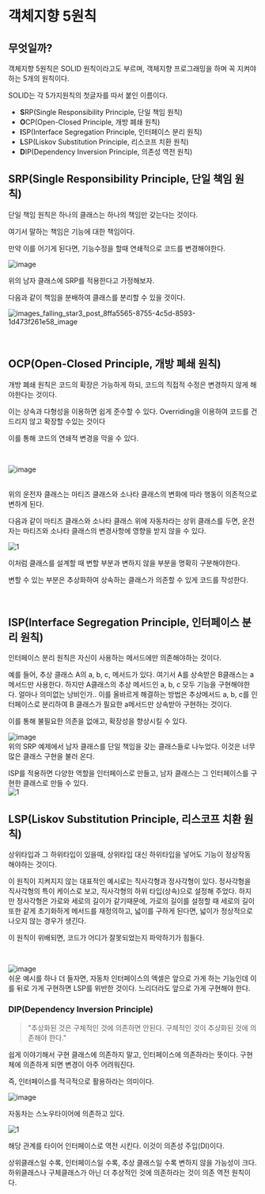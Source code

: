 # 객체지향 5원칙

## 무엇일까?

객체지향 5원칙은 SOLID 원칙이라고도 부르며,
객체지향 프로그래밍을 하며 꼭 지켜야하는 5개의 원칙이다.

SOLID는 각 5가지원칙의 첫글자를 따서 붙인 이름이다.

- **S**RP(Single Responsibility Principle, 단일 책임 원칙)
- **O**CP(Open-Closed Principle, 개방 폐쇄 원칙)
- **I**SP(Interface Segregation Principle, 인터페이스 분리 원칙)
- **L**SP(Liskov Substitution Principle, 리스코프 치환 원칙)
- **D**IP(Dependency Inversion Principle, 의존성 역전 원칙)

## **S**RP(Single Responsibility Principle, 단일 책임 원칙)

단일 책임 원칙은 하나의 클래스는 하나의 책임만 갖는다는 것이다.

여기서 말하는 책임은 기능에 대한 책임이다.

만약 이를 어기게 된다면, 기능수정을 할때 연쇄적으로 코드를 변경해야한다.
<br/>

![image](https://github.com/qkrwndnjs1075/TIL/assets/163108207/05ec113f-04a6-41ba-9c97-8dba1b7981b2)

위의 남자 클래스에 SRP를 적용한다고 가정해보자.

다음과 같이 책임을 분배하여 클래스를 분리할 수 있을 것이다.

![images_falling_star3_post_8ffa5565-8755-4c5d-8593-1d473f261e58_image](https://github.com/qkrwndnjs1075/TIL/assets/163108207/7f891c37-af11-43b2-92fb-a8e099b0c1df)

<br/>

## **O**CP(Open-Closed Principle, 개방 폐쇄 원칙)

개방 폐쇄 원칙은 코드의 확장은 가능하게 하되, 코드의 직접적 수정은 변경하지 않게 해야한다는 것이다.

이는 상속과 다형성을 이용하면 쉽게 준수할 수 있다.
Overriding을 이용하여 코드를 건드리지 않고 확장할 수있는 것이다

이를 통해 코드의 연쇄적 변경을 막을 수 있다.

<br/>

![image](https://github.com/qkrwndnjs1075/TIL/assets/163108207/1b0aaf74-e4f4-4620-bde1-071a03921ab8)

<br>
위의 운전자 클래스는 마티즈 클래스와 소나타 클래스의 변화에 따라 행동이 의존적으로 변하게 된다.
<br>

다음과 같이 마티즈 클래스와 소나타 클래스 위에 자동차라는 상위 클래스를 두면, 운전자는 마티즈와 소나타 클래스의 변경사항에 영향을 받지 않을 수 있다.

![1](https://github.com/qkrwndnjs1075/TIL/assets/163108207/92411de8-878b-4ad7-a722-dc1418c37e16)

이처럼 클래스를 설계할 때 변할 부분과 변하지 않을 부분을 명확히 구분해야한다.

변할 수 있는 부분은 추상화하여 상속하는 클래스가 의존할 수 있게 코드를 작성한다.

<br/>

## **I**SP(Interface Segregation Principle, 인터페이스 분리 원칙)

인터페이스 분리 원칙은 자신이 사용하는 메서드에만 의존해야하는 것이다.

예를 들어, 추상 클래스 A의 a, b, c, 메서드가 있다. 여기서 A를 상속받은 B클래스는 a메서드만 사용한다.
하지만 A클래스의 추상 메서드인 a, b, c 모두 기능을 구현해야한다.
얼마나 의미없는 낭비인가..
이를 올바르게 해결하는 방법은 추상메서드 a, b, c를 인터페이스로 분리하여
B 클래스가 필요한 a메서드만 상속받아 구현하는 것이다.

이를 통해 불필요한 의존을 없애고, 확장성을 향상시킬 수 있다.

![image](https://github.com/qkrwndnjs1075/TIL/assets/163108207/730c95b9-df87-4c10-a134-763f4ef92027)
<br>
위의 SRP 예제에서 남자 클래스를 단일 책임을 갖는 클래스들로 나누었다. 이것은 너무 많은 클래스 구현을 불러 온다.

ISP를 적용하면 다양한 역할을 인터페이스로 만들고, 남자 클래스는 그 인터페이스를 구현한 클래스로 만들 수 있다.
<br>
![1](https://github.com/qkrwndnjs1075/TIL/assets/163108207/33bb6eb6-c905-44da-a9f1-c658552780e4)
<br>




## **L**SP(Liskov Substitution Principle, 리스코프 치환 원칙)

상위타입과 그 하위타입이 있을때, 상위타입 대신 하위타입을 넣어도 기능이 정상작동 해야하는 것이다.

이 원칙이 지켜지지 않는 대표적인 예시로는 직사각형과 정사각형이 있다.
정사각형을 직사각형의 특이 케이스로 보고, 직사각형의 하위 타입(상속)으로 설정해 주었다.
하지만 정사각형은 가로와 세로의 길이가 같기때문에,
가로의 길이를 설정할 때 세로의 길이또한 같게 초기화하게 메서드를 재정의하고, 
넓이를 구하게 된다면, 넓이가 정상적으로 나오지 않는 경우가 생긴다.

이 원칙이 위배되면, 코드가 어디가 잘못되었는지 파악하기가 힘들다.

<br>

![image](https://github.com/qkrwndnjs1075/TIL/assets/163108207/4beb40be-c5c1-47f9-aab0-56edf8f5bef6)
<br>
쉬운 예시를 하나 더 들자면, 자동차 인터페이스의 엑셀은 앞으로 가게 하는 기능인데 이를 뒤로 가게 구현하면 LSP를 위반한 것이다. 느리더라도 앞으로 가게 구현해야 한다.


### DIP(Dependency Inversion Principle)

> "추상화된 것은 구체적인 것에 의존하면 안된다. 구체적인 것이 추상화된 것에 의존해야 한다."
> 

쉽게 이야기해서 구현 클래스에 의존하지 말고, 인터페이스에 의존하라는 뜻이다. 구현체에 의존하게 되면 변경이 아주 어려워진다.

즉, 인터페이스를 적극적으로 활용하라는 의미이다.

![image](https://github.com/qkrwndnjs1075/TIL/assets/163108207/e110c63b-fcfd-409b-9fad-58b672415cc5)


자동차는 스노우타이어에 의존하고 있다.

![1](https://github.com/qkrwndnjs1075/TIL/assets/163108207/026ede9c-71cd-44a9-93fd-d4404a701c45)


해당 관계를 타이어 인터페이스로 역전 시킨다. 이것이 의존성 주입(DI)이다.

상위클래스일 수록, 인터페이스일 수록, 추상 클래스일 수록 변하지 않을 가능성이 크다. 하위클래스나 구체클래스가 아닌 더 추상적인 것에 의존하라는 것이 의존 역전 원칙이다.


